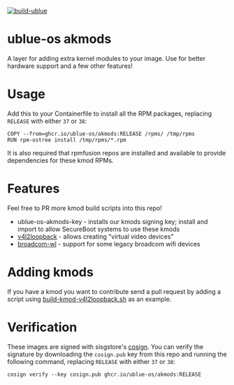 [![build-ublue](https://github.com/ublue-os/akmods/actions/workflows/build.yml/badge.svg)](https://github.com/ublue-os/akmods/actions/workflows/build.yml)

# ublue-os akmods

A layer for adding extra kernel modules to your image. Use for better hardware support and a few other features!

# Usage

Add this to your Containerfile to install all the RPM packages, replacing `RELEASE` with either `37` or `38`:

    COPY --from=ghcr.io/ublue-os/akmods:RELEASE /rpms/ /tmp/rpms
    RUN rpm-ostree install /tmp/rpms/*.rpm

It is also required that rpmfusion repos are installed and available to provide dependencies for these kmod RPMs.

# Features

Feel free to PR more kmod build scripts into this repo!

- ublue-os-akmods-key - installs our kmods signing key; install and import to allow SecureBoot systems to use these kmods
- [v4l2loopback](https://github.com/umlaeute/v4l2loopback) - allows creating "virtual video devices"
- [broadcom-wl](https://github.com/rpmfusion/broadcom-wl/) - support for some legacy broadcom wifi devices

# Adding kmods

If you have a kmod you want to contribute send a pull request by adding a script using [build-kmod-v4l2loopback.sh](https://github.com/ublue-os/akmods/blob/main/build-kmod-v4l2loopback.sh) as an example.

# Verification

These images are signed with sisgstore's [cosign](https://docs.sigstore.dev/cosign/overview/). You can verify the signature by downloading the `cosign.pub` key from this repo and running the following command, replacing `RELEASE` with either `37` or `38`:

    cosign verify --key cosign.pub ghcr.io/ublue-os/akmods:RELEASE

